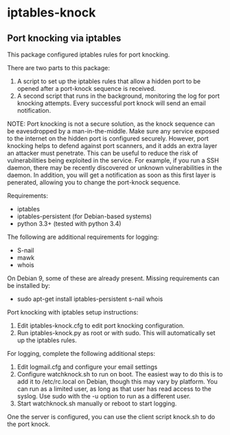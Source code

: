 # iptables-knock
Port knocking via iptables
-------------

This package configured iptables rules for port knocking.

There are two parts to this package:
1. A script to set up the iptables rules that allow a hidden port to be opened
   after a port-knock sequence is received.
2. A second script that runs in the background, monitoring the log for port
   knocking attempts. Every successful port knock will send an email
   notification.

NOTE: Port knocking is not a secure solution, as the knock sequence can be
eavesdropped by a man-in-the-middle. Make sure any service exposed to the
internet on the hidden port is configured securely. However, port knocking
helps to defend against port scanners, and it adds an extra layer an attacker
must penetrate. This can be useful to reduce the risk of vulnerabilities being
exploited in the service. For example, if you run a SSH daemon, there may be
recently discovered or unknown vulnerabilities in the daemon. In addition, you
will get a notification as soon as this first layer is penerated, allowing you
to change the port-knock sequence.

Requirements:
- iptables
- iptables-persistent (for Debian-based systems)
- python 3.3+ (tested with python 3.4)

The following are additional requirements for logging:
- S-nail
- mawk
- whois

On Debian 9, some of these are already present. Missing requirements can be installed by:
- sudo apt-get install iptables-persistent s-nail whois

Port knocking with iptables setup instructions:
1. Edit iptables-knock.cfg to edit port knocking configuration.
2. Run iptables-knock.py as root or with sudo. This will automatically set up
   the iptables rules.

For logging, complete the following additional steps:
1. Edit logmail.cfg and configure your email settings
2. Configure watchknock.sh to run on boot. The easiest way to do this is to
   add it to /etc/rc.local on Debian, though this may vary by platform. You
   can run as a limited user, as long as that user has read access to the
   syslog. Use sudo with the -u option to run as a different user.
3. Start watchknock.sh manually or reboot to start logging.

One the server is configured, you can use the client script knock.sh to do the
port knock.
